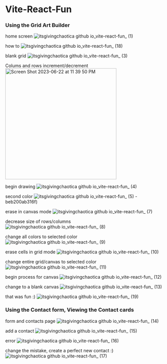 # Vite-React-Fun

### Using the Grid Art Builder

home screen
![itsgivingchaotica github io_vite-react-fun_ (1)](https://github.com/itsgivingchaotica/vite-react-fun/assets/91578619/e67b403f-335a-4dfc-90f0-4d52dd5f5202)

how to
![itsgivingchaotica github io_vite-react-fun_ (18)](https://github.com/itsgivingchaotica/vite-react-fun/assets/91578619/92a0e46b-e991-41d1-9e82-0c4904d9324e)

blank grid
![itsgivingchaotica github io_vite-react-fun_ (3)](https://github.com/itsgivingchaotica/vite-react-fun/assets/91578619/7807c15d-eb49-479a-80d6-1375feb5525f)

Colums and rows increment/decrement
<img width="350" alt="Screen Shot 2023-06-22 at 11 39 50 PM" src="https://github.com/itsgivingchaotica/vite-react-fun/assets/91578619/341589ff-e504-4c78-96fd-4d1300ec07c8">

begin drawing 
![itsgivingchaotica github io_vite-react-fun_ (4)](https://github.com/itsgivingchaotica/vite-react-fun/assets/91578619/c1070aea-2377-4ed4-a4f2-9f4550aa1012)

second color
![itsgivingchaotica github io_vite-react-fun_ (5)](https://github.com/itsgivingchaotica/vite-react-fun/assets/91578619/7fe9a92c-3434-4dd1-9088-344a89c2adcc)
-beb200ab316f)

erase in canvas mode 
![itsgivingchaotica github io_vite-react-fun_ (7)](https://github.com/itsgivingchaotica/vite-react-fun/assets/91578619/90396d81-a648-4d1e-a564-61ee375b30aa)

decrease size of rows/columns
![itsgivingchaotica github io_vite-react-fun_ (8)](https://github.com/itsgivingchaotica/vite-react-fun/assets/91578619/d822f367-ffe3-41d6-aeed-3daf776d078b)

change all colors to selected color
![itsgivingchaotica github io_vite-react-fun_ (9)](https://github.com/itsgivingchaotica/vite-react-fun/assets/91578619/e409ca76-e6e1-4cca-8da7-fca8fdef27dd)

erase cells in grid mode 
![itsgivingchaotica github io_vite-react-fun_ (10)](https://github.com/itsgivingchaotica/vite-react-fun/assets/91578619/61fbc98b-2585-4c7e-8d22-fb444729b071)

change entire grid/canvas to selected color 
![itsgivingchaotica github io_vite-react-fun_ (11)](https://github.com/itsgivingchaotica/vite-react-fun/assets/91578619/48b04d12-9fad-4754-a8e8-a01cd00adef2)

begin process for canvas
![itsgivingchaotica github io_vite-react-fun_ (12)](https://github.com/itsgivingchaotica/vite-react-fun/assets/91578619/581552c0-83e6-4dbf-871b-95c414306add)

change to a blank canvas
![itsgivingchaotica github io_vite-react-fun_ (13)](https://github.com/itsgivingchaotica/vite-react-fun/assets/91578619/b40bf3a7-a3fd-46a5-acb0-6a55c53ecc12)

that was fun :)
![itsgivingchaotica github io_vite-react-fun_ (19)](https://github.com/itsgivingchaotica/vite-react-fun/assets/91578619/1e30f723-4019-4d23-9f3e-52fa19332aa5)

### Using the Contact form, Viewing the Contact cards
form and contacts page 
![itsgivingchaotica github io_vite-react-fun_ (14)](https://github.com/itsgivingchaotica/vite-react-fun/assets/91578619/90f67088-a1b6-4693-9de7-f12bd150f521)

add a contact 
![itsgivingchaotica github io_vite-react-fun_ (15)](https://github.com/itsgivingchaotica/vite-react-fun/assets/91578619/151dd17a-5c61-495f-b01d-2f8bf3ad9d2d)

error
![itsgivingchaotica github io_vite-react-fun_ (16)](https://github.com/itsgivingchaotica/vite-react-fun/assets/91578619/6a522a60-61f9-4279-9f12-6e7e4e54995f)

change the mistake, create a perfect new contact :)
![itsgivingchaotica github io_vite-react-fun_ (17)](https://github.com/itsgivingchaotica/vite-react-fun/assets/91578619/b95d3a9c-7bce-440a-a9d5-d74ebbc8900b)

